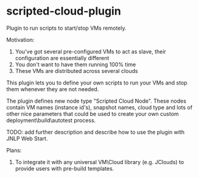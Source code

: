 scripted-cloud-plugin
=====================

Plugin to run scripts to start/stop VMs remotely.

Motivation:
1. You've got several pre-configured VMs to act as slave, their configuration are essentially different
2. You don't want to have them running 100% time
3. These VMs are distributed across several clouds


This plugin lets you to define your own scripts to run your VMs and stop them whenever they are not needed.

The plugin defines new node type "Scripted Cloud Node". These nodes contain VM names (instance id's), snapshot names, cloud type and lots of other nice parameters that could be used to create your own custom deployment\build\autotest process.

TODO: add further description and describe how to use the plugin with JNLP Web Start.

Plans:
1. To integrate it with any universal VM\Cloud library (e.g. JClouds) to provide users with pre-build templates.